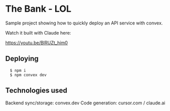 # The Bank - LOL

Sample project showing how to quickly deploy an API service with convex.

Watch it built with Claude here:

https://youtu.be/BlRUZt_him0

## Deploying

```
  $ npm i
  $ npm convex dev
```

##  Technologies used

Backend sync/storage: convex.dev
Code generation: cursor.com / claude.ai
